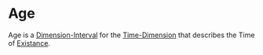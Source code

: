 # Age

Age is a [Dimension-Interval](10000033.md) for the [Time-Dimension](10000024.md) that describes the Time of [Existance](404.md).